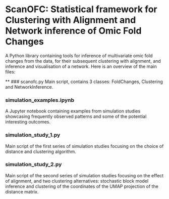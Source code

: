 # ScanOFC: Statistical framework for Clustering with Alignment and Network inference of Omic Fold Changes
A Python library containing tools for inference of multivariate omic fold changes from the data, for their subsequent clustering with alignment, and inference and visualisation of a network. Here is an overview of the main files:

** ### scanofc.py
Main script, contains 3 classes: FoldChanges, Clustering and NetworkInference. 

### simulation_examples.ipynb
A Jupyter notebook containing examples from simulation studies showcasing frequently observed patterns and some of the potential interesting outcomes.

### simulation_study_1.py
Main script of the first series of simulation studies focusing on the choice of distance and clustering algorithm.

### simulation_study_2.py
Main script of the second series of simulation studies focusing on the effect of alignment, and two clustering alternatives: stochastic block model inference and clustering of the coordinates of the UMAP projection of the distance matrix.

